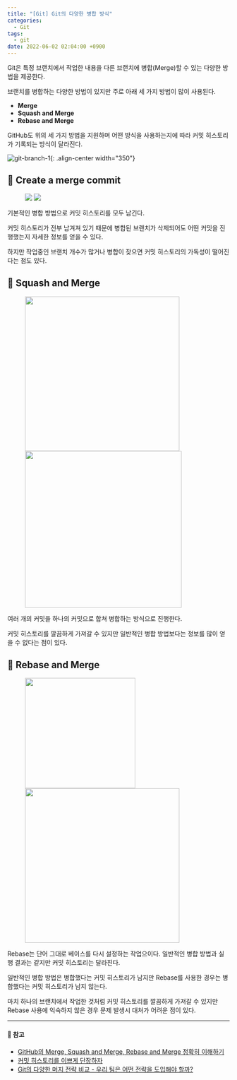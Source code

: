 ```yaml
---
title: "[Git] Git의 다양한 병합 방식"
categories:
  - Git
tags:
  - git
date: 2022-06-02 02:04:00 +0900
---
```


Git은 특정 브랜치에서 작업한 내용을 다른 브랜치에 병합(Merge)할 수 있는 다양한 방법을 제공한다.

브랜치를 병합하는 다양한 방법이 있지만 주로 아래 세 가지 방법이 많이 사용된다.

- **Merge**
- **Squash and Merge**
- **Rebase and Merge**

GitHub도 위의 세 가지 방법을 지원하며 어떤 방식을 사용하는지에 따라 커밋 히스토리가 기록되는 방식이 달라진다.

![git-branch-1](/assets/image/git/git-branch-1.png){: .align-center width="350"}

## 🎯 Create a merge commit

<figure class="align-center" style="width: 350px">
  <img src="../../assets/image/git/git-branch-2.png">
  <img src="../../assets/image/git/git-branch-3.png">
</figure>

기본적인 병합 방법으로 커밋 히스토리를 모두 남긴다.

커밋 히스토리가 전부 남겨져 있기 때문에 병합된 브랜치가 삭제되어도 어떤 커밋을 진행했는지 자세한 정보를 얻을 수 있다.

하지만 작업중인 브랜치 개수가 많거나 병합이 잦으면 커밋 히스토리의 가독성이 떨어진다는 점도 있다.

## 🎯 Squash and Merge

<figure class="align-center">
  <img src="./../../assets/image/git/git-branch-4.png" style="width: 350px">
  <img src="./../../assets/image/git/git-branch-5.png" style="width: 355px">
</figure>

여러 개의 커밋을 하나의 커밋으로 합쳐 병합하는 방식으로 진행한다.

커밋 히스토리를 깔끔하게 가져갈 수 있지만 일반적인 병합 방법보다는 정보를 많이 얻을 수 없다는 점이 있다.

## 🎯 Rebase and Merge

<figure class="align-center">
  <img src="./../../assets/image/git/git-branch-6.png" style="width: 250px">
  <img src="./../../assets/image/git/git-branch-7.png" style="width: 350px">
</figure>

Rebase는 단어 그대로 베이스를 다시 설정하는 작업으이다. 일반적인 병합 방법과 실행 결과는 같지만 커밋 히스토리는 달라진다.

일반적인 병합 방법은 병합했다는 커밋 히스토리가 남지만 Rebase를 사용한 경우는 병합했다는 커밋 히스토리가 남지 않는다.

마치 하나의 브랜치에서 작업한 것처럼 커밋 히스토리를 깔끔하게 가져갈 수 있지만 Rebase 사용에 익숙하지 않은 경우 문제 발생시 대처가 어려운 점이 있다.

---

#### 📌 참고

- [GitHub의 Merge, Squash and Merge, Rebase and Merge 정확히 이해하기](https://meetup.toast.com/posts/122)
- [커밋 히스토리를 이쁘게 단장하자](https://evan-moon.github.io/2019/08/30/commit-history-merge-strategy/)
- [Git의 다양한 머지 전략 비교 - 우리 팀은 어떤 전략을 도입해야 할까?](https://inmoonlight.github.io/2021/07/11/Git-merge-strategy/)
